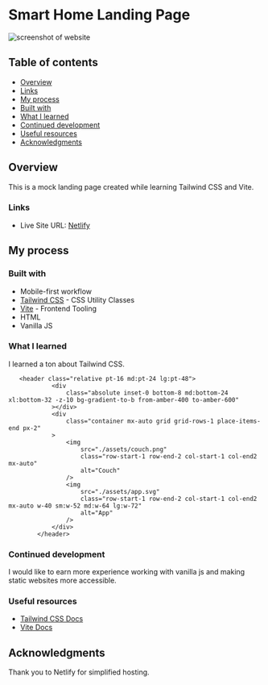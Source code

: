 # Smart Home Landing Page

<img src="/SmartHomeLandingPage/assets/smart-home2.png" alt="screenshot of website" title="Screenshot">

## Table of contents

  - [Overview](#overview)
  - [Links](#links)
  - [My process](#my-process)
  - [Built with](#built-with)
  - [What I learned](#what-i-learned)
  - [Continued development](#continued-development)
  - [Useful resources](#useful-resources)
  - [Acknowledgments](#acknowledgments)
 

## Overview

This is a mock landing page created while learning Tailwind CSS and Vite.


### Links

- Live Site URL: [Netlify](https://smart-home-site-landing-page.netlify.app/)

## My process

### Built with
- Mobile-first workflow
- [Tailwind CSS](https://tailwindcss.com/) - CSS Utility Classes
- [Vite](https://vitejs.dev/) - Frontend Tooling
- HTML
- Vanilla JS


### What I learned

I learned a ton about Tailwind CSS.


```
   <header class="relative pt-16 md:pt-24 lg:pt-48">
            <div
                class="absolute inset-0 bottom-8 md:bottom-24 xl:bottom-32 -z-10 bg-gradient-to-b from-amber-400 to-amber-600"
            ></div>
            <div
                class="container mx-auto grid grid-rows-1 place-items-end px-2"
            >
                <img
                    src="./assets/couch.png"
                    class="row-start-1 row-end-2 col-start-1 col-end2 mx-auto"
                    alt="Couch"
                />
                <img
                    src="./assets/app.svg"
                    class="row-start-1 row-end-2 col-start-1 col-end2 mx-auto w-40 sm:w-52 md:w-64 lg:w-72"
                    alt="App"
                />
            </div>
        </header>
```


### Continued development

I would like to earn more experience working with vanilla js and making static websites more accessible.

### Useful resources

- [Tailwind CSS Docs](https://tailwindcss.com/docs/installation)
- [Vite Docs](https://vitejs.dev/guide/) 


## Acknowledgments

Thank you to Netlify for simplified hosting. 
